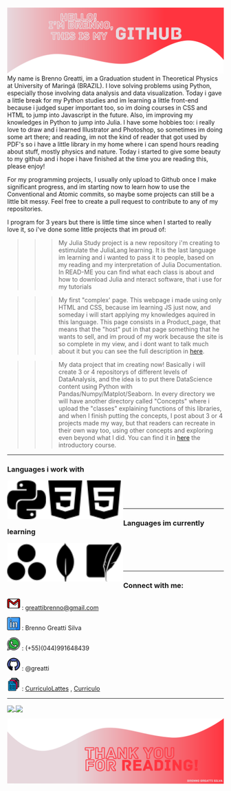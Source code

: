 ![capa](https://github.com/greatti/greatti/blob/main/images/capa-github.png)
My name is Brenno Greatti, im a Graduation student in Theoretical Physics at University of Maringá (BRAZIL). I love solving problems using Python, especially those involving data analysis and data visualization. Today i gave a little break for my Python studies and im learning a little front-end because i judged super important too, so im doing courses in CSS and HTML to jump into Javascript in the future. Also, im improving my knowledges in Python to jump into Julia.
I have some hobbies too: i really love to draw and i learned Illustrator and Photoshop, so sometimes im doing some art there; and reading, im not the kind of reader that got used by PDF's so i have a little library in my home where i can spend hours reading about stuff, mostly physics and nature. 
Today i started to give some beauty to my github and i hope i have finished at the time you are reading this, please enjoy!

For my programming projects, I usually only upload to Github once I make significant progress, and im starting now to learn how to use the Conventional and Atomic commits, so maybe some projects can still be a little bit messy. Feel free to create a pull request to contribute to any of my repositories.

I program for 3 years but there is little time since when I started to really love it, so i've done some little projects that im proud of: 

>>>My Julia Study project is a new repository i'm creating to estimulate the JuliaLang learning. It is the last language im learning and i wanted to pass it to people, based on my reading and my interpretation of Julia Documentation. In READ-ME you can find what each class is about and how to download Julia and nteract software, that i use for my tutorials

>>>My first "complex' page. This webpage i made using only HTML and CSS, because im learning JS just now, and someday i will start applying my knowledges aquired in this language. This page consists in a Product_page, that means that the "host" put in that page something that he wants to sell, and im proud of my work because the site is so complete in my view, and i dont want to talk much about it but you can see the full description in [here](https://github.com/greatti/Product_page).

>>>My data project that im creating now! Basically i will create 3 or 4 repositorys of different levels of DataAnalysis, and the idea is to put there DataScience content using Python with Pandas/Numpy/Matplot/Seaborn. In every directory we will have another directory called "Concepts" where i upload the "classes" explaining functions of this libraries, and when I finish putting the concepts, I post about 3 or 4 projects made my way, but that readers can recreate in their own way too, using other concepts and exploring even beyond what I did. You can find it in [here](https://github.com/greatti/Data_studies) the introductory course.

<hr> 

<h3> Languages i work with</h3>

<img align = 'left' alt = 'Python' width = '90px' src = 'https://github.com/greatti/greatti/blob/main/icons/python.svg' />
<img align = 'left' alt = 'CSS3' width = '90px' src = 'https://github.com/greatti/greatti/blob/main/icons/css3.svg' /> 
<img align = 'left' alt = 'HTML5' width = '90px' src = 'https://github.com/greatti/greatti/blob/main/icons/html5.svg' />


<br />
<br />
<br />

<hr> 

<h3> Languages im currently learning</h3>

<img align = 'left' alt = 'Julia' width = '90px' src = 'https://github.com/greatti/greatti/blob/main/icons/julia.svg' />
<img align = 'left' alt = 'MongoDB' width = '90px' src = 'https://github.com/greatti/greatti/blob/main/icons/mongodb.svg' />
<img align = 'left' alt = 'SQLite' width = '90px' src = 'https://github.com/greatti/greatti/blob/main/icons/sqlite.svg' />

<br />
<br />
<br />

<hr> 

### Connect with me: 

<img width = '30px' src = 'https://github.com/greatti/greatti/blob/main/icons/gmail2.svg' /> : greattibrenno@gmail.com

[<img width = '30px' src = 'https://github.com/greatti/greatti/blob/main/icons/logotipo-do-linkedin.svg' />][Linkedin] : Brenno Greatti Silva

<img width = '30px' src = 'https://github.com/greatti/greatti/blob/main/icons/wpp.svg' /> : (+55)(044)991648439 

<img width = '30px' src = 'https://github.com/greatti/greatti/blob/main/icons/github.svg' /> : @greatti

<img width = '30px' src = 'https://github.com/greatti/greatti/blob/main/icons/curriculos.svg' /> : [CurriculoLattes] , [Curriculo] 

---

<a href="https://github.com/anuraghazra/github-readme-stats">
  <img align="center" src="https://github-readme-stats.vercel.app/api?username=greatti&show_icons=true&theme=dracula" />
</a>
<a href="https://github.com/anuraghazra/convoychat">
  <img align="center" src="https://github-readme-stats.vercel.app/api/top-langs/?username=greatti&hide=Jupyter_Notebook" />
</a>


[Linkedin]: https://www.linkedin.com/in/brenno-greatti-703100208/
[CurriculoLattes]: http://buscatextual.cnpq.br/buscatextual/visualizacv.do?id=K2497518Y9
[Curriculo]: https://github.com/greatti/greatti/blob/main/Curr%C3%ADculo%2010%2004%202021.pdf

![footer](https://github.com/greatti/greatti/blob/main/images/footer.png)
